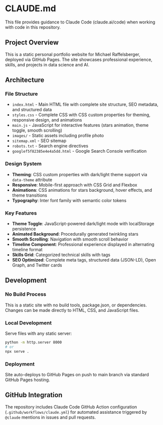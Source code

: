 # CLAUDE.md

This file provides guidance to Claude Code (claude.ai/code) when working with code in this repository.

## Project Overview

This is a static personal portfolio website for Michael Raffelsberger, deployed via GitHub Pages. The site showcases professional experience, skills, and projects in data science and AI.

## Architecture

### File Structure
- `index.html` - Main HTML file with complete site structure, SEO metadata, and structured data
- `styles.css` - Complete CSS with CSS custom properties for theming, responsive design, and animations  
- `main.js` - JavaScript for interactive features (stars animation, theme toggle, smooth scrolling)
- `images/` - Static assets including profile photo
- `sitemap.xml` - SEO sitemap
- `robots.txt` - Search engine directives
- `googlef5f82385e4e4a5dd.html` - Google Search Console verification

### Design System
- **Theming**: CSS custom properties with dark/light theme support via `data-theme` attribute
- **Responsive**: Mobile-first approach with CSS Grid and Flexbox
- **Animations**: CSS animations for stars background, hover effects, and theme transitions
- **Typography**: Inter font family with semantic color tokens

### Key Features
- **Theme Toggle**: JavaScript-powered dark/light mode with localStorage persistence
- **Animated Background**: Procedurally generated twinkling stars
- **Smooth Scrolling**: Navigation with smooth scroll behavior
- **Timeline Component**: Professional experience displayed in alternating timeline format
- **Skills Grid**: Categorized technical skills with tags
- **SEO Optimized**: Complete meta tags, structured data (JSON-LD), Open Graph, and Twitter cards

## Development

### No Build Process
This is a static site with no build tools, package.json, or dependencies. Changes can be made directly to HTML, CSS, and JavaScript files.

### Local Development
Serve files with any static server:
```bash
python -m http.server 8000
# or
npx serve .
```

### Deployment
Site auto-deploys to GitHub Pages on push to main branch via standard GitHub Pages hosting.

## GitHub Integration

The repository includes Claude Code GitHub Action configuration (`.github/workflows/claude.yml`) for automated assistance triggered by `@claude` mentions in issues and pull requests.